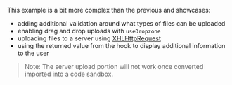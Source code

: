 This example is a bit more complex than the previous and showcases:

- adding additional validation around what types of files can be uploaded
- enabling drag and drop uploads with `useDropzone`
- uploading files to a server using
  [XHLHttpRequest](https://developer.mozilla.org/en-US/docs/Web/API/XMLHttpRequest)
- using the returned value from the hook to display additional information to
  the user

> Note: The server upload portion will not work once converted imported into a
> code sandbox.
